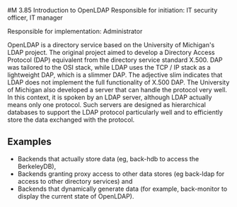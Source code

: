 #M 3.85 Introduction to OpenLDAP
Responsible for initiation: IT security officer, IT manager

Responsible for implementation: Administrator

OpenLDAP is a directory service based on the University of Michigan's LDAP project. The original project aimed to develop a Directory Access Protocol (DAP) equivalent from the directory service standard X.500. DAP was tailored to the OSI stack, while LDAP uses the TCP / IP stack as a lightweight DAP, which is a slimmer DAP. The adjective slim indicates that LDAP does not implement the full functionality of X.500 DAP. The University of Michigan also developed a server that can handle the protocol very well. In this context, it is spoken by an LDAP server, although LDAP actually means only one protocol. Such servers are designed as hierarchical databases to support the LDAP protocol particularly well and to efficiently store the data exchanged with the protocol.



## Examples 
* Backends that actually store data (eg, back-hdb to access the BerkeleyDB),
* Backends granting proxy access to other data stores (eg back-ldap for access to other directory services) and
* Backends that dynamically generate data (for example, back-monitor to display the current state of OpenLDAP).




